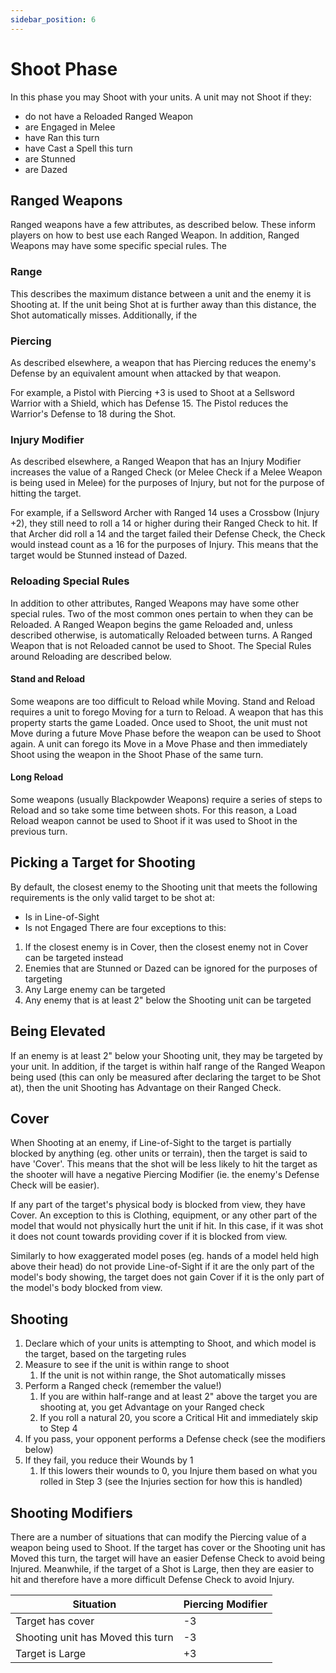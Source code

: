 ```yaml
---
sidebar_position: 6
---
```

# Shoot Phase
In this phase you may Shoot with your units. A unit may not Shoot if they:
* do not have a Reloaded Ranged Weapon
* are Engaged in Melee
* have Ran this turn
* have Cast a Spell this turn
* are Stunned
* are Dazed

## Ranged Weapons

Ranged weapons have a few attributes, as described below. These inform players on how to best use each Ranged Weapon. In addition, Ranged Weapons may have some specific special rules. The

### Range

This describes the maximum distance between a unit and the enemy it is Shooting at. If the unit being Shot at is further away than this distance, the Shot automatically misses. Additionally, if the

### Piercing

As described elsewhere, a weapon that has Piercing reduces the enemy's Defense by an equivalent amount when attacked by that weapon.

For example, a Pistol with Piercing +3 is used to Shoot at a Sellsword Warrior with a Shield, which has Defense 15. The Pistol reduces the Warrior's Defense to 18 during the Shot.

### Injury Modifier

As described elsewhere, a Ranged Weapon that has an Injury Modifier increases the value of a Ranged Check (or Melee Check if a Melee Weapon is being used in Melee) for the purposes of Injury, but not for the purpose of hitting the target.

For example, if a Sellsword Archer with Ranged 14 uses a Crossbow (Injury +2), they still need to roll a 14 or higher during their Ranged Check to hit. If that Archer did roll a 14 and the target failed their Defense Check, the Check would instead count as a 16 for the purposes of Injury. This means that the target would be Stunned instead of Dazed.

### Reloading Special Rules

In addition to other attributes, Ranged Weapons may have some other special rules. Two of the most common ones pertain to when they can be Reloaded. A Ranged Weapon begins the game Reloaded and, unless described otherwise, is automatically Reloaded between turns. A Ranged Weapon that is not Reloaded cannot be used to Shoot. The Special Rules around Reloading are described below.
#### Stand and Reload

Some weapons are too difficult to Reload while Moving. Stand and Reload requires a unit to forego Moving for a turn to Reload. A weapon that has this property starts the game Loaded. Once used to Shoot, the unit must not Move during a future Move Phase before the weapon can be used to Shoot again. A unit can forego its Move in a Move Phase and then immediately Shoot using the weapon in the Shoot Phase of the same turn.

#### Long Reload

Some weapons (usually Blackpowder Weapons) require a series of steps to Reload and so take some time between shots. For this reason, a Load Reload weapon cannot be used to Shoot if it was used to Shoot in the previous turn.

## Picking a Target for Shooting
By default, the closest enemy to the Shooting unit that meets the following requirements is the only valid target to be shot at:
* Is in Line-of-Sight
* Is not Engaged
There are four exceptions to this:
1. If the closest enemy is in Cover, then the closest enemy not in Cover can be targeted instead
2. Enemies that are Stunned or Dazed can be ignored for the purposes of targeting
3. Any Large enemy can be targeted
4. Any enemy that is at least 2" below the Shooting unit can be targeted

<!--
JP 25-03-25:
Example to use:
From closest to furthest:
Stunned in Cover (Can shoot)
Stunned in Cover (Can shoot)
In Cover (Can shoot)
In Cover (Cannot shoot)
Not In Cover (Can shoot)
Not In Cover (Cannot shoot)
Large (Can shoot)
Someone that is at least 2" below the shooter (Can shoot)

Give explanation why each can or cannot be shot at
-->

## Being Elevated

If an enemy is at least 2" below your Shooting unit, they may be targeted by your unit. In addition, if the target is within half range of the Ranged Weapon being used (this can only be measured after declaring the target to be Shot at), then the unit Shooting has Advantage on their Ranged Check.

## Cover

When Shooting at an enemy, if Line-of-Sight to the target is partially blocked by anything (eg. other units or terrain), then the target is said to have 'Cover'. This means that the shot will be less likely to hit the target as the shooter will have a negative Piercing Modifier (ie. the enemy's Defense Check will be easier).

If any part of the target's physical body is blocked from view, they have Cover. An exception to this is Clothing, equipment, or any other part of the model that would not physically hurt the unit if hit. In this case, if it was shot it does not count towards providing cover if it is blocked from view.

Similarly to how exaggerated model poses (eg. hands of a model held high above their head) do not provide Line-of-Sight if it are the only part of the model's body showing, the target does not gain Cover if it is the only part of the model's body blocked from view.

## Shooting
<!--
JP 25-03-25: Add a simple overview of how to resolve a Shot.
-->

1. Declare which of your units is attempting to Shoot, and which model is the target, based on the targeting rules
2. Measure to see if the unit is within range to shoot
	1. If the unit is not within range, the Shot automatically misses
3. Perform a Ranged check (remember the value!)
	1. If you are within half-range and at least 2" above the target you are shooting at, you get Advantage on your Ranged check
	2. If you roll a natural 20, you score a Critical Hit and immediately skip to Step 4
4. If you pass, your opponent performs a Defense check (see the modifiers below)
5. If they fail, you reduce their Wounds by 1
	1. If this lowers their wounds to 0, you Injure them based on what you rolled in Step 3 (see the Injuries section for how this is handled)


## Shooting Modifiers

There are a number of situations that can modify the Piercing value of a weapon being used to Shoot. If the target has cover or the Shooting unit has Moved this turn, the target will have an easier Defense Check to avoid being Injured. Meanwhile, if the target of a Shot is Large, then they are easier to hit and therefore have a more difficult Defense Check to avoid Injury.

| Situation                         | Piercing Modifier |
| --------------------------------- | ----------------- |
| Target has cover                  | -3                |
| Shooting unit has Moved this turn | -3                |
| Target is Large                   | +3                |

